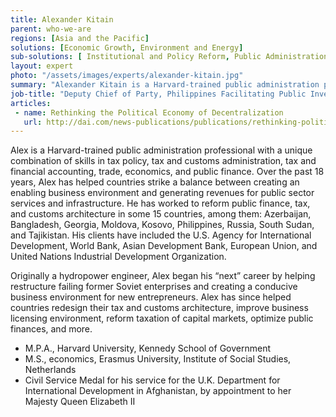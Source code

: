 ```yaml
---
title: Alexander Kitain
parent: who-we-are
regions: [Asia and the Pacific]
solutions: [Economic Growth, Environment and Energy]
sub-solutions: [ Institutional and Policy Reform, Public Administration Civil Service Reform and Human Resources Management, Public Financial Management ]
layout: expert
photo: "/assets/images/experts/alexander-kitain.jpg"
summary: "Alexander Kitain is a Harvard-trained public administration professional with a unique combination of skills in tax policy, tax and customs administration, tax and financial accounting, trade, economics, and public finance."
job-title: "Deputy Chief of Party, Philippines Facilitating Public Investment"
articles:
 - name: Rethinking the Political Economy of Decentralization
   url: http://dai.com/news-publications/publications/rethinking-political-economy-decentralization
---
```


Alex is a Harvard-trained public administration professional with a unique combination of skills in tax policy, tax and customs administration, tax and financial accounting, trade, economics, and public finance. Over the past 18 years, Alex has helped countries strike a balance between creating an enabling business environment and generating revenues for public sector services and infrastructure. He has worked to reform public finance, tax, and customs architecture in some 15 countries, among them: Azerbaijan, Bangladesh, Georgia, Moldova, Kosovo, Philippines, Russia, South Sudan, and Tajikistan. His clients have included the U.S. Agency for International Development, World Bank, Asian Development Bank, European Union, and United Nations Industrial Development Organization.

Originally a hydropower engineer, Alex began his “next” career by helping restructure failing former Soviet enterprises and creating a conducive business environment for new entrepreneurs. Alex has since helped countries redesign their tax and customs architecture, improve business licensing environment, reform taxation of capital markets, optimize public finances, and more.

* M.P.A., Harvard University, Kennedy School of Government
* M.S., economics, Erasmus University, Institute of Social Studies, Netherlands
* Civil Service Medal for his service for the U.K. Department for International Development in Afghanistan, by appointment to her Majesty Queen Elizabeth II
